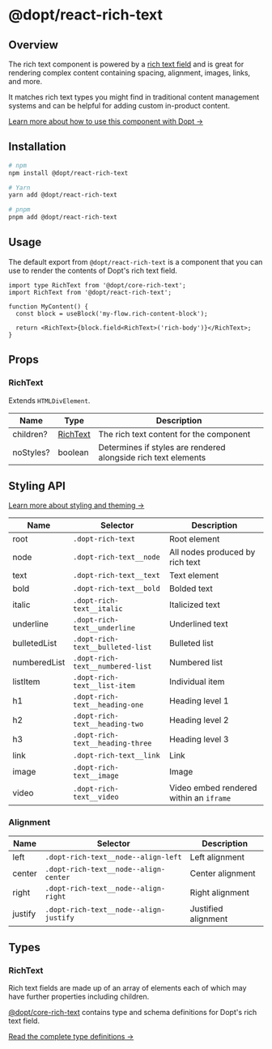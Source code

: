 # @dopt/react-rich-text

## Overview

The rich text component is powered by a [rich text field](https://docs.dopt.com/concepts/fields/#types) and is great for rendering complex content containing spacing, alignment, images, links, and more.

It matches rich text types you might find in traditional content management systems and can be helpful for adding custom in-product content.

[Learn more about how to use this component with Dopt →](https://docs.dopt.com/components/rich-text/)

## Installation

```bash
# npm
npm install @dopt/react-rich-text

# Yarn
yarn add @dopt/react-rich-text

# pnpm
pnpm add @dopt/react-rich-text
```

## Usage

The default export from `@dopt/react-rich-text` is a component that you can use to render the contents of Dopt's rich text field.

```tsx
import type RichText from '@dopt/core-rich-text';
import RichText from '@dopt/react-rich-text';

function MyContent() {
  const block = useBlock('my-flow.rich-content-block');

  return <RichText>{block.field<RichText>('rich-body')}</RichText>;
}
```

## Props

### RichText

Extends `HTMLDivElement`.

| Name      | Type                    | Description                                                    |
| --------- | ----------------------- | -------------------------------------------------------------- |
| children? | [RichText](#richtext-1) | The rich text content for the component                        |
| noStyles? | boolean                 | Determines if styles are rendered alongside rich text elements |

## Styling API

[Learn more about styling and theming →](https://docs.dopt.com/components/styling/)

| Name         | Selector                         | Description                             |
| ------------ | -------------------------------- | --------------------------------------- |
| root         | `.dopt-rich-text`                | Root element                            |
| node         | `.dopt-rich-text__node`          | All nodes produced by rich text         |
| text         | `.dopt-rich-text__text`          | Text element                            |
| bold         | `.dopt-rich-text__bold`          | Bolded text                             |
| italic       | `.dopt-rich-text__italic`        | Italicized text                         |
| underline    | `.dopt-rich-text__underline`     | Underlined text                         |
| bulletedList | `.dopt-rich-text__bulleted-list` | Bulleted list                           |
| numberedList | `.dopt-rich-text__numbered-list` | Numbered list                           |
| listItem     | `.dopt-rich-text__list-item`     | Individual item                         |
| h1           | `.dopt-rich-text__heading-one`   | Heading level 1                         |
| h2           | `.dopt-rich-text__heading-two`   | Heading level 2                         |
| h3           | `.dopt-rich-text__heading-three` | Heading level 3                         |
| link         | `.dopt-rich-text__link`          | Link                                    |
| image        | `.dopt-rich-text__image`         | Image                                   |
| video        | `.dopt-rich-text__video`         | Video embed rendered within an `iframe` |

### Alignment

| Name    | Selector                               | Description         |
| ------- | -------------------------------------- | ------------------- |
| left    | `.dopt-rich-text__node--align-left`    | Left alignment      |
| center  | `.dopt-rich-text__node--align-center`  | Center alignment    |
| right   | `.dopt-rich-text__node--align-right`   | Right alignment     |
| justify | `.dopt-rich-text__node--align-justify` | Justified alignment |

## Types

### RichText

Rich text fields are made up of an array of elements each of which may have further properties including children.

[@dopt/core-rich-text](https://www.npmjs.com/package/@dopt/core-rich-text) contains type and schema definitions for Dopt's rich text field.

[Read the complete type definitions →](../../core/rich-text/src/index.ts)
